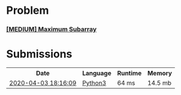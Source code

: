 <h1>Problem</h1>
<h3><a href="https://leetcode.com/problems/maximum-subarray/description/">[MEDIUM] Maximum Subarray</a></h3>

<h1>Submissions</h1>
<table>
<tr>
<th>Date</th> <th>Language</th> <th>Runtime</th> <th>Memory</th>
</tr>
<tr>
<td> <a href="https://leetcode.com/submissions/detail/319174227/"> 2020-04-03 18:16:09 </a> </td>
<td> <a href="./0053.%20Maximum%20Subarray.py"> Python3 </a> </td>
<td> 64 ms </td>
<td> 14.5 mb </td>
</tr>
</table>